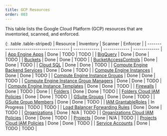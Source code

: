 ```yaml
---
title: GCP Resources
order: 003
---
```


This table lists the Google Cloud Platform (GCP) resources that are inventoried, scanned, and enforced. 

{: .table .table-striped}
| Resource                                | Inventory     | Scanner       | Enforcer      |
| --------------------------------------- | ------------- | ------------- | ------------- |
| [App Engine Apps](https://cloud.google.com/appengine/docs/admin-api/reference/rest/v1/apps) | Done | TODO | TODO |
| [BigQuery](https://cloud.google.com/bigquery/docs/reference/rest/v2/) | Done | Done | TODO |
| [Buckets](https://cloud.google.com/storage/docs/json_api/v1/buckets#resource) | Done | Done | TODO |
| [BucketAccessControls](https://cloud.google.com/storage/docs/json_api/v1/bucketAccessControls#resource) | Done | Done | TODO |
| [Cloud SQL](https://cloud.google.com/sql/docs/mysql/admin-api/v1beta4/instances#resource) | Done | Done | TODO |
| [Compute Engine Backend Services](https://cloud.google.com/compute/docs/reference/latest/backendServices#resource) | Done | Done | TODO |
| [Compute Engine Instances](https://cloud.google.com/compute/docs/reference/latest/instances#resource) | Done | Done | TODO |
| [Compute Engine Instance Groups](https://cloud.google.com/compute/docs/reference/latest/instanceGroups#resource) | Done | Done | TODO |
| [Compute Engine Instance Group Managers](https://cloud.google.com/compute/docs/reference/latest/instanceGroupManagers) | Done | Done | TODO |
| [Compute Engine Instance Templates](https://cloud.google.com/compute/docs/reference/latest/instanceTemplates) | Done | Done | TODO |
| [Firewalls](https://cloud.google.com/compute/docs/reference/latest/firewalls) | Done | TODO | Done |
| [Folders](https://cloud.google.com/resource-manager/reference/rest/v2beta1/folders) | Done | Done | TODO |
| [Folders Cloud IAM Policies](https://cloud.google.com/iam/reference/rest/v1/Policy) | Done | Done | TODO |
| [GSuite Groups](https://developers.google.com/admin-sdk/directory/v1/guides/manage-groups) | Done | Done | TODO |
| [GSuite Group Members](https://developers.google.com/admin-sdk/directory/v1/guides/manage-group-members) | Done | Done | TODO |
| [IAM GrantableRoles](https://cloud.google.com/iam/reference/rest/v1/roles/queryGrantableRoles) | In Progress | TODO | TODO |
| [Load Balancer Forwarding Rules](https://cloud.google.com/compute/docs/reference/latest/forwardingRules#resource) | Done | Done | TODO |
| [Organizations](https://cloud.google.com/resource-manager/reference/rest/v1/organizations) | Done | N/A | TODO |
| [Organizations Cloud IAM Policies](https://cloud.google.com/iam/reference/rest/v1/Policy) | Done | Done | TODO |
| [Projects](https://cloud.google.com/resource-manager/reference/rest/v1/projects) | Done | N/A | TODO |
| [Projects Cloud IAM Policies](https://cloud.google.com/resource-manager/reference/rest/v1beta1/projects/getIamPolicy) | Done | Done | TODO |
| [Service Accounts](https://cloud.google.com/iam/reference/rest/v1/projects.serviceAccounts) | Done | TODO | TODO |
